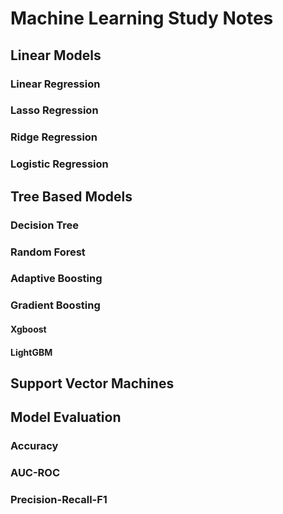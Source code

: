 # Machine Learning Study Notes

## Linear Models

### Linear Regression

### Lasso Regression

### Ridge Regression

### Logistic Regression

## Tree Based Models

### Decision Tree

### Random Forest

### Adaptive Boosting

### Gradient Boosting

#### Xgboost

#### LightGBM

## Support Vector Machines

## Model Evaluation

### Accuracy

### AUC-ROC

### Precision-Recall-F1
